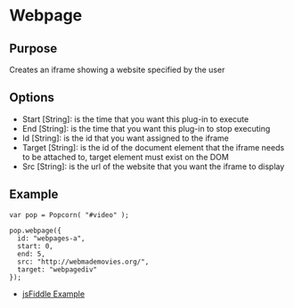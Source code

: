 # Webpage #

## Purpose ##

Creates an iframe showing a website specified by the user

## Options ##

* Start \[String\]: is the time that you want this plug-in to execute
* End \[String\]: is the time that you want this plug-in to stop executing
* Id \[String\]: is the id that you want assigned to the iframe
* Target \[String\]: is the id of the document element that the iframe needs to be attached to, target element must exist on the DOM
* Src \[String\]: is the url of the website that you want the iframe to display

## Example ##

    var pop = Popcorn( "#video" );

    pop.webpage({
      id: "webpages-a",
      start: 0,
      end: 5,
      src: "http://webmademovies.org/",
      target: "webpagediv"
    });

* [jsFiddle Example](http://jsfiddle.net/popcornjs/pMmAM/)
